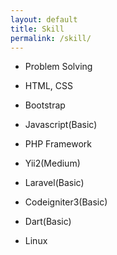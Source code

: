 ```yaml
---
layout: default
title: Skill
permalink: /skill/
---
```


* Problem Solving
* HTML, CSS
* Bootstrap
* Javascript(Basic)
* PHP Framework
* Yii2(Medium)
* Laravel(Basic)
* Codeigniter3(Basic)

* Dart(Basic)
* Linux